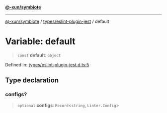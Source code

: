 [**@-xun/symbiote**](../../../README.md)

***

[@-xun/symbiote](../../../README.md) / [types/eslint-plugin-jest](../README.md) / default

# Variable: default

> `const` **default**: `object`

Defined in: [types/eslint-plugin-jest.d.ts:5](https://github.com/Xunnamius/symbiote/blob/9f696d86c2382405dbee8c9ec7da955f46194e6a/types/eslint-plugin-jest.d.ts#L5)

## Type declaration

### configs?

> `optional` **configs**: `Record`\<`string`, `Linter.Config`\>
